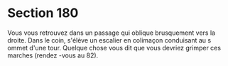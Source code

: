 # Section 180

Vous vous retrouvez dans un passage qui oblique brusquement
vers la droite. Dans le coin, s'élève un escalier en colimaçon
conduisant au s ommet d'une tour. Quelque chose vous dit que vous
devriez grimper ces marches (rendez -vous au  82).